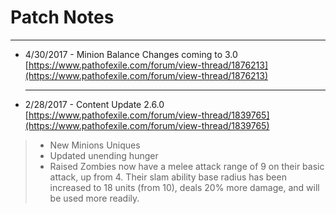 # Patch Notes

---

- 4/30/2017 - Minion Balance Changes coming to 3.0 [https://www.pathofexile.com/forum/view-thread/1876213](https://www.pathofexile.com/forum/view-thread/1876213)

  ---

-  2/28/2017 - Content Update 2.6.0 [https://www.pathofexile.com/forum/view-thread/1839765](https://www.pathofexile.com/forum/view-thread/1839765)

  > - New Minions Uniques
  > - Updated unending hunger
  > - Raised Zombies now have a melee attack range of 9 on their basic attack, up from 4. Their slam ability base radius has been increased to 18 units (from 10), deals 20% more damage, and will be used more readily.

  ​

  ​